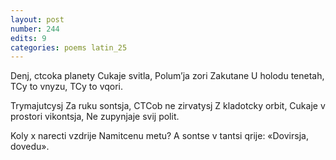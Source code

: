 ```yaml
---
layout: post
number: 244
edits: 9
categories: poems latin_25
---
```


Denj, ctcoka planety
Cukaje svitla,
Polum’ja zori
Zakutane 
U holodu tenetah,
TCy to vnyzu,
TCy to vqori.

Trymajutcysj 
Za ruku sontsja,
CTCob ne zirvatysj 
Z kladotcky orbit,
Cukaje v prostori vikontsja,
Ne zupynjaje svij polit. 

Koly x narecti vzdrije
Namitcenu metu?
A sontse v tantsi qrije:
«Dovirsja, dovedu».
